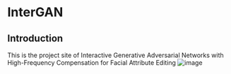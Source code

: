 # InterGAN
## Introduction
This is the project site of Interactive Generative Adversarial Networks with High-Frequency Compensation for Facial Attribute Editing
![image](https://raw.githubusercontent.com/sysuhuangwenmin/InterGAN/main/images/result.png)

